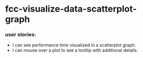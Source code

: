 # fcc-visualize-data-scatterplot-graph
### user stories:
 - I can see performance time visualized in a scatterplot graph.
 - I can mouse over a plot to see a tooltip with additional details.
